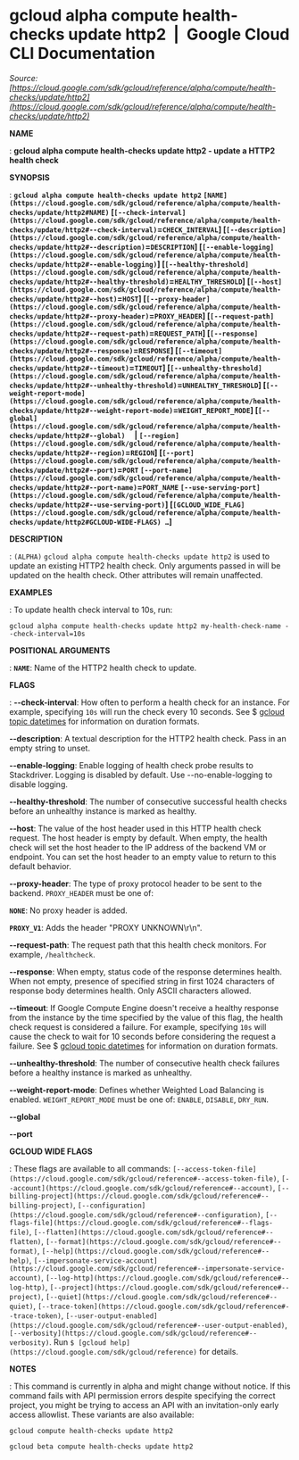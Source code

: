 # gcloud alpha compute health-checks update http2  |  Google Cloud CLI Documentation

*Source: [https://cloud.google.com/sdk/gcloud/reference/alpha/compute/health-checks/update/http2](https://cloud.google.com/sdk/gcloud/reference/alpha/compute/health-checks/update/http2)*

**NAME**

: **gcloud alpha compute health-checks update http2 - update a HTTP2 health check**

**SYNOPSIS**

: **`gcloud alpha compute health-checks update http2` `[NAME](https://cloud.google.com/sdk/gcloud/reference/alpha/compute/health-checks/update/http2#NAME)` [`[--check-interval](https://cloud.google.com/sdk/gcloud/reference/alpha/compute/health-checks/update/http2#--check-interval)`=`CHECK_INTERVAL`] [`[--description](https://cloud.google.com/sdk/gcloud/reference/alpha/compute/health-checks/update/http2#--description)`=`DESCRIPTION`] [`[--enable-logging](https://cloud.google.com/sdk/gcloud/reference/alpha/compute/health-checks/update/http2#--enable-logging)`] [`[--healthy-threshold](https://cloud.google.com/sdk/gcloud/reference/alpha/compute/health-checks/update/http2#--healthy-threshold)`=`HEALTHY_THRESHOLD`] [`[--host](https://cloud.google.com/sdk/gcloud/reference/alpha/compute/health-checks/update/http2#--host)`=`HOST`] [`[--proxy-header](https://cloud.google.com/sdk/gcloud/reference/alpha/compute/health-checks/update/http2#--proxy-header)`=`PROXY_HEADER`] [`[--request-path](https://cloud.google.com/sdk/gcloud/reference/alpha/compute/health-checks/update/http2#--request-path)`=`REQUEST_PATH`] [`[--response](https://cloud.google.com/sdk/gcloud/reference/alpha/compute/health-checks/update/http2#--response)`=`RESPONSE`] [`[--timeout](https://cloud.google.com/sdk/gcloud/reference/alpha/compute/health-checks/update/http2#--timeout)`=`TIMEOUT`] [`[--unhealthy-threshold](https://cloud.google.com/sdk/gcloud/reference/alpha/compute/health-checks/update/http2#--unhealthy-threshold)`=`UNHEALTHY_THRESHOLD`] [`[--weight-report-mode](https://cloud.google.com/sdk/gcloud/reference/alpha/compute/health-checks/update/http2#--weight-report-mode)`=`WEIGHT_REPORT_MODE`] [`[--global](https://cloud.google.com/sdk/gcloud/reference/alpha/compute/health-checks/update/http2#--global)`     | `[--region](https://cloud.google.com/sdk/gcloud/reference/alpha/compute/health-checks/update/http2#--region)`=`REGION`] [`[--port](https://cloud.google.com/sdk/gcloud/reference/alpha/compute/health-checks/update/http2#--port)`=`PORT` `[--port-name](https://cloud.google.com/sdk/gcloud/reference/alpha/compute/health-checks/update/http2#--port-name)`=`PORT_NAME` `[--use-serving-port](https://cloud.google.com/sdk/gcloud/reference/alpha/compute/health-checks/update/http2#--use-serving-port)`] [`[GCLOUD_WIDE_FLAG](https://cloud.google.com/sdk/gcloud/reference/alpha/compute/health-checks/update/http2#GCLOUD-WIDE-FLAGS) …`]**

**DESCRIPTION**

: `(ALPHA)` `gcloud alpha compute health-checks update
http2` is used to update an existing HTTP2 health check. Only arguments
passed in will be updated on the health check. Other attributes will remain
unaffected.

**EXAMPLES**

: To update health check interval to 10s, run:

```
gcloud alpha compute health-checks update http2 my-health-check-name --check-interval=10s
```

**POSITIONAL ARGUMENTS**

: **`NAME`**:
Name of the HTTP2 health check to update.

**FLAGS**

: **--check-interval**:
How often to perform a health check for an instance. For example, specifying
``10s`` will run the check every 10 seconds.
See $ [gcloud topic datetimes](https://cloud.google.com/sdk/gcloud/reference/topic/datetimes)
for information on duration formats.

**--description**:
A textual description for the HTTP2 health check. Pass in an empty string to
unset.

**--enable-logging**:
Enable logging of health check probe results to Stackdriver. Logging is disabled
by default.
Use --no-enable-logging to disable logging.

**--healthy-threshold**:
The number of consecutive successful health checks before an unhealthy instance
is marked as healthy.

**--host**:
The value of the host header used in this HTTP health check request. The host
header is empty by default. When empty, the health check will set the host
header to the IP address of the backend VM or endpoint. You can set the host
header to an empty value to return to this default behavior.

**--proxy-header**:
The type of proxy protocol header to be sent to the backend.
`PROXY_HEADER` must be one of:

**`NONE`**:
No proxy header is added.

**`PROXY_V1`**:
Adds the header "PROXY UNKNOWN\r\n".

**--request-path**:
The request path that this health check monitors. For example,
``/healthcheck``.

**--response**:
When empty, status code of the response determines health. When not empty,
presence of specified string in first 1024 characters of response body
determines health. Only ASCII characters allowed.

**--timeout**:
If Google Compute Engine doesn't receive a healthy response from the instance by
the time specified by the value of this flag, the health check request is
considered a failure. For example, specifying
``10s`` will cause the check to wait for 10
seconds before considering the request a failure. See $ [gcloud topic datetimes](https://cloud.google.com/sdk/gcloud/reference/topic/datetimes) for
information on duration formats.

**--unhealthy-threshold**:
The number of consecutive health check failures before a healthy instance is
marked as unhealthy.

**--weight-report-mode**:
Defines whether Weighted Load Balancing is enabled.
`WEIGHT_REPORT_MODE` must be one of: `ENABLE`,
`DISABLE`, `DRY_RUN`.

**--global**

**--port**

**GCLOUD WIDE FLAGS**

: These flags are available to all commands: `[--access-token-file](https://cloud.google.com/sdk/gcloud/reference#--access-token-file)`,
`[--account](https://cloud.google.com/sdk/gcloud/reference#--account)`, `[--billing-project](https://cloud.google.com/sdk/gcloud/reference#--billing-project)`,
`[--configuration](https://cloud.google.com/sdk/gcloud/reference#--configuration)`,
`[--flags-file](https://cloud.google.com/sdk/gcloud/reference#--flags-file)`,
`[--flatten](https://cloud.google.com/sdk/gcloud/reference#--flatten)`, `[--format](https://cloud.google.com/sdk/gcloud/reference#--format)`, `[--help](https://cloud.google.com/sdk/gcloud/reference#--help)`, `[--impersonate-service-account](https://cloud.google.com/sdk/gcloud/reference#--impersonate-service-account)`,
`[--log-http](https://cloud.google.com/sdk/gcloud/reference#--log-http)`,
`[--project](https://cloud.google.com/sdk/gcloud/reference#--project)`, `[--quiet](https://cloud.google.com/sdk/gcloud/reference#--quiet)`, `[--trace-token](https://cloud.google.com/sdk/gcloud/reference#--trace-token)`, `[--user-output-enabled](https://cloud.google.com/sdk/gcloud/reference#--user-output-enabled)`,
`[--verbosity](https://cloud.google.com/sdk/gcloud/reference#--verbosity)`.
Run `$ [gcloud help](https://cloud.google.com/sdk/gcloud/reference)` for details.

**NOTES**

: This command is currently in alpha and might change without notice. If this
command fails with API permission errors despite specifying the correct project,
you might be trying to access an API with an invitation-only early access
allowlist. These variants are also available:

```
gcloud compute health-checks update http2
```

```
gcloud beta compute health-checks update http2
```